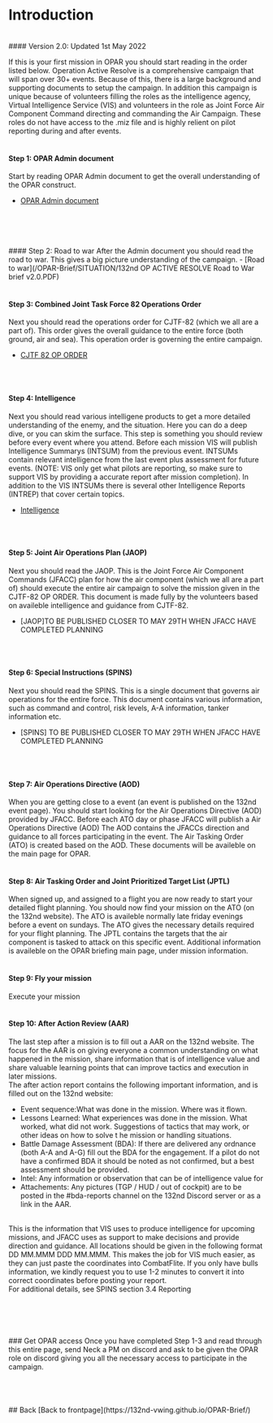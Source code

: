 # Introduction 
<br>
#### Version 2.0: Updated 1st May 2022
<br>

If this is your first mission in OPAR you should start reading in the order listed below.
Operation Active Resolve is a comprehensive campaign that will span over 30+ events. 
Because of this, there is a large background and supporting documents to setup the campaign.
In addition this campaign is unique because of volunteers filling the roles as the intelligence agency, Virtual Intelligence Service (VIS)
and volunteers in the role as Joint Force Air Component Command directing and commanding the Air Campaign. These roles do not have access to the .miz file
and is highly relient on pilot reporting during and after events.
<br>
<br>


#### Step 1: OPAR Admin document
Start by reading OPAR Admin document to get the overall understanding of the OPAR construct.
- [OPAR Admin document](https://github.com/132nd-vWing/OPAR-Brief/raw/master/UNDER%20DEVELOPMENT/ADMIN%20DOCUMENTS%20TTPs%20OPAR%202.0/02%20Published/OPAR%20Admin%20Introduction%20v1.1.PDF)
<br>
<br>


<br>
<br>
#### Step 2: Road to war
After the Admin document you should read the road to war. This gives a big picture understanding of the campaign.
- [Road to war](/OPAR-Brief/SITUATION/132nd OP ACTIVE RESOLVE Road to War brief v2.0.PDF)
<br>
<br>


#### Step 3: Combined Joint Task Force 82 Operations Order
Next you should read the operations order for CJTF-82 (which we all are a part of). This order gives the overall guidance to the entire force
(both ground, air and sea). This operation order is governing the entire campaign.
- [CJTF 82 OP ORDER](https://132nd-vwing.github.io/OPAR-Brief/ORDERS/OPAR%20CJTF82%20OPERATION%20ORDER.PDF)
<br>
<br>


#### Step 4: Intelligence
Next you should read various intelligene products to get a more detailed understanding of the enemy, and the situation. Here you can do a deep dive, or you can skim the surface.
This step is something you should review before every event where you attend. Before each mission VIS will publish Intelligence Summarys (INTSUM) from the previous event.
INTSUMs contain relevant intelligence from the last event plus assessment for future events. (NOTE: VIS only get what pilots are reporting, so make sure to support VIS
by providing a accurate report after mission completion).
In addition to the VIS INTSUMs there is several other Intelligence Reports (INTREP) that cover certain topics. 
- [Intelligence](https://132nd-vwing.github.io/OPAR-Brief/INTELLIGENCE/Intelligence.html)
<br>
<br>


#### Step 5: Joint Air Operations Plan (JAOP)
Next you should read the JAOP. This is the Joint Force Air Component Commands (JFACC) plan for how the air component (which we all are a part of) should execute 
the entire air campaign to solve the mission given in the CJTF-82 OP ORDER. This document is made fully by the volunteers based on availeble intelligence and guidance from 
CJTF-82.
- [JAOP]TO BE PUBLISHED CLOSER TO MAY 29TH WHEN JFACC HAVE COMPLETED PLANNING
<br>
<br>


#### Step 6: Special Instructions (SPINS)
Next you should read the SPINS. This is a single document that governs air operations for the entire force. This document contains various information, such as command and control, 
risk levels, A-A information, tanker information etc.
- [SPINS] TO BE PUBLISHED CLOSER TO MAY 29TH WHEN JFACC HAVE COMPLETED PLANNING 
<br>
<br>


#### Step 7: Air Operations Directive (AOD)
When you are getting close to a event (an event is published on the 132nd event page). You should start looking for the Air Operations Directive (AOD) provided by JFACC.
Before each ATO day or phase JFACC will publish a Air Operations Directive (AOD) 
The AOD contains the JFACCs direction and guidance to all forces participating in the event. 
The Air Tasking Order (ATO) is created based on the AOD.
These documents will be availeble on the main page for OPAR.
<br>
<br>


#### Step 8: Air Tasking Order and Joint Prioritized Target List (JPTL)  
When signed up, and assigned to a flight you are now ready to start your detailed flight planning. You should now find your mission on the ATO (on the 132nd website). 
The ATO is availeble normally late friday evenings before a event on sundays. 
The ATO gives the necessary details required for your flight planning.
The JPTL contains the targets that the air component is tasked to attack on this specific event.
Additional information is availeble on the OPAR briefing main page, under mission information.
<br>
<br>


#### Step 9: Fly your mission
Execute your mission
<br>
<br>


#### Step 10: After Action Review (AAR)
The last step after a mission is to fill out a AAR on the 132nd website. The focus for the AAR is on giving everyone a common understanding on what happened in the mission, 
share information that is of intelligence value and share valuable learning points that can improve tactics and execution in later missions.
<br>
The after action report contains the following important information, and is filled out on the 132nd website:
-	Event sequence:What was done in the mission. Where was it flown.
-	Lessons Learned: What experiences was done in the mission. What worked, what did not work. Suggestions of tactics that may work, or other ideas on how to solve t he mission or handling situations.
-	Battle Damage Assessment (BDA): If there are delivered any ordnance (both A-A and A-G) fill out the BDA for the engagement. If a pilot do not have a confirmed BDA it should be noted as not confirmed, but a best assessment should be provided.
-	Intel: Any information or observation that can be of intelligence value for 
-	Attachements: Any pictures (TGP / HUD / out of cockpit) are to be posted in the #bda-reports channel on the 132nd Discord server or as a link in the AAR.
<br>
This is the information that VIS uses to produce intelligence for upcoming missions, and JFACC uses as support to make decisions and provide direction and guidance.
All locations should be given in the following format DD MM.MMM  DDD MM.MMM. This makes the job for VIS much easier, as they can just paste the coordinates into CombatFlite.
If you only have bulls information, we kindly request you to use 1-2 minutes to convert it into correct coordinates before posting your report.
<br>
For additional details, see SPINS section 3.4 Reporting
<br>
<br>
<br>
<br>
<br>
<br>
### Get OPAR access
Once you have completed Step 1-3 and read through this entire page, send Neck a PM on discord and ask to be given the OPAR role on discord giving you all the necessary access to participate in the campaign. 


<br>
<br>
<br>
<br>
<br>
## Back
[Back to frontpage](https://132nd-vwing.github.io/OPAR-Brief/)